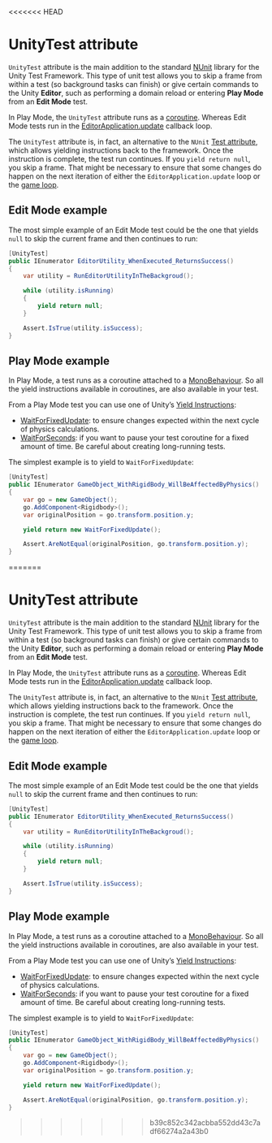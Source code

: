 <<<<<<< HEAD
# UnityTest attribute

`UnityTest` attribute is the main addition to the standard [NUnit](http://www.nunit.org/) library for the Unity Test Framework. This type of unit test allows you to skip a frame from within a test (so background tasks can finish) or give certain commands to the Unity **Editor**, such as performing a domain reload or entering **Play Mode** from an **Edit Mode** test.

In Play Mode, the `UnityTest` attribute runs as a [coroutine](https://docs.unity3d.com/Manual/Coroutines.html). Whereas Edit Mode tests run in the [EditorApplication.update](https://docs.unity3d.com/ScriptReference/EditorApplication-update.html) callback loop.

The `UnityTest` attribute is, in fact, an alternative to the `NUnit` [Test attribute](https://github.com/nunit/docs/wiki/Test-Attribute), which allows yielding instructions back to the framework. Once the instruction is complete, the test run continues. If you `yield return null`, you skip a frame. That might be necessary to ensure that some changes do happen on the next iteration of either the `EditorApplication.update` loop or the [game loop](https://docs.unity3d.com/Manual/ExecutionOrder.html).

## Edit Mode example

The most simple example of an Edit Mode test could be the one that yields `null` to skip the current frame and then continues to run:

```C#
[UnityTest]
public IEnumerator EditorUtility_WhenExecuted_ReturnsSuccess()
{
    var utility = RunEditorUtilityInTheBackgroud();

    while (utility.isRunning)
    {
        yield return null;
    }

    Assert.IsTrue(utility.isSuccess);
}    
```

## Play Mode example

In Play Mode, a test runs as a coroutine attached to a [MonoBehaviour](https://docs.unity3d.com/ScriptReference/MonoBehaviour.html). So all the yield instructions available in coroutines, are also available in your test. 

From a Play Mode test you can use one of Unity’s [Yield Instructions](https://docs.unity3d.com/ScriptReference/YieldInstruction.html):

- [WaitForFixedUpdate](https://docs.unity3d.com/ScriptReference/WaitForFixedUpdate.html): to ensure changes expected within the next cycle of physics calculations.
- [WaitForSeconds](https://docs.unity3d.com/ScriptReference/WaitForSeconds.html): if you want to pause your test coroutine for a fixed amount of time. Be careful about creating long-running tests.

The simplest example is to yield to `WaitForFixedUpdate`:

```c#
[UnityTest]
public IEnumerator GameObject_WithRigidBody_WillBeAffectedByPhysics()
{
    var go = new GameObject();
    go.AddComponent<Rigidbody>();
    var originalPosition = go.transform.position.y;

    yield return new WaitForFixedUpdate();

    Assert.AreNotEqual(originalPosition, go.transform.position.y);
}
```
=======
# UnityTest attribute

`UnityTest` attribute is the main addition to the standard [NUnit](http://www.nunit.org/) library for the Unity Test Framework. This type of unit test allows you to skip a frame from within a test (so background tasks can finish) or give certain commands to the Unity **Editor**, such as performing a domain reload or entering **Play Mode** from an **Edit Mode** test.

In Play Mode, the `UnityTest` attribute runs as a [coroutine](https://docs.unity3d.com/Manual/Coroutines.html). Whereas Edit Mode tests run in the [EditorApplication.update](https://docs.unity3d.com/ScriptReference/EditorApplication-update.html) callback loop.

The `UnityTest` attribute is, in fact, an alternative to the `NUnit` [Test attribute](https://github.com/nunit/docs/wiki/Test-Attribute), which allows yielding instructions back to the framework. Once the instruction is complete, the test run continues. If you `yield return null`, you skip a frame. That might be necessary to ensure that some changes do happen on the next iteration of either the `EditorApplication.update` loop or the [game loop](https://docs.unity3d.com/Manual/ExecutionOrder.html).

## Edit Mode example

The most simple example of an Edit Mode test could be the one that yields `null` to skip the current frame and then continues to run:

```C#
[UnityTest]
public IEnumerator EditorUtility_WhenExecuted_ReturnsSuccess()
{
    var utility = RunEditorUtilityInTheBackgroud();

    while (utility.isRunning)
    {
        yield return null;
    }

    Assert.IsTrue(utility.isSuccess);
}    
```

## Play Mode example

In Play Mode, a test runs as a coroutine attached to a [MonoBehaviour](https://docs.unity3d.com/ScriptReference/MonoBehaviour.html). So all the yield instructions available in coroutines, are also available in your test. 

From a Play Mode test you can use one of Unity’s [Yield Instructions](https://docs.unity3d.com/ScriptReference/YieldInstruction.html):

- [WaitForFixedUpdate](https://docs.unity3d.com/ScriptReference/WaitForFixedUpdate.html): to ensure changes expected within the next cycle of physics calculations.
- [WaitForSeconds](https://docs.unity3d.com/ScriptReference/WaitForSeconds.html): if you want to pause your test coroutine for a fixed amount of time. Be careful about creating long-running tests.

The simplest example is to yield to `WaitForFixedUpdate`:

```c#
[UnityTest]
public IEnumerator GameObject_WithRigidBody_WillBeAffectedByPhysics()
{
    var go = new GameObject();
    go.AddComponent<Rigidbody>();
    var originalPosition = go.transform.position.y;

    yield return new WaitForFixedUpdate();

    Assert.AreNotEqual(originalPosition, go.transform.position.y);
}
```
>>>>>>> b39c852c342acbba552dd43c7adf66274a2a43b0
